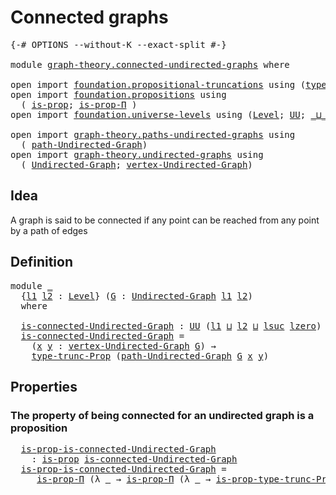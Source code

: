 # Connected graphs

<pre class="Agda"><a id="29" class="Symbol">{-#</a> <a id="33" class="Keyword">OPTIONS</a> <a id="41" class="Pragma">--without-K</a> <a id="53" class="Pragma">--exact-split</a> <a id="67" class="Symbol">#-}</a>

<a id="72" class="Keyword">module</a> <a id="79" href="graph-theory.connected-undirected-graphs.html" class="Module">graph-theory.connected-undirected-graphs</a> <a id="120" class="Keyword">where</a>

<a id="127" class="Keyword">open</a> <a id="132" class="Keyword">import</a> <a id="139" href="foundation.propositional-truncations.html" class="Module">foundation.propositional-truncations</a> <a id="176" class="Keyword">using</a> <a id="182" class="Symbol">(</a><a id="183" href="foundation.propositional-truncations.html#1701" class="Postulate">type-trunc-Prop</a><a id="198" class="Symbol">;</a> <a id="200" href="foundation.propositional-truncations.html#1951" class="Function">is-prop-type-trunc-Prop</a><a id="223" class="Symbol">)</a>
<a id="225" class="Keyword">open</a> <a id="230" class="Keyword">import</a> <a id="237" href="foundation.propositions.html" class="Module">foundation.propositions</a> <a id="261" class="Keyword">using</a>
  <a id="269" class="Symbol">(</a> <a id="271" href="foundation-core.propositions.html#1246" class="Function">is-prop</a><a id="278" class="Symbol">;</a> <a id="280" href="foundation.propositions.html#1492" class="Function">is-prop-Π</a> <a id="290" class="Symbol">)</a>
<a id="292" class="Keyword">open</a> <a id="297" class="Keyword">import</a> <a id="304" href="foundation.universe-levels.html" class="Module">foundation.universe-levels</a> <a id="331" class="Keyword">using</a> <a id="337" class="Symbol">(</a><a id="338" href="Agda.Primitive.html#597" class="Postulate">Level</a><a id="343" class="Symbol">;</a> <a id="345" href="foundation-core.universe-levels.html#222" class="Primitive">UU</a><a id="347" class="Symbol">;</a> <a id="349" href="Agda.Primitive.html#810" class="Primitive Operator">_⊔_</a><a id="352" class="Symbol">;</a> <a id="354" href="Agda.Primitive.html#780" class="Primitive">lsuc</a><a id="358" class="Symbol">;</a> <a id="360" href="Agda.Primitive.html#764" class="Primitive">lzero</a><a id="365" class="Symbol">)</a>

<a id="368" class="Keyword">open</a> <a id="373" class="Keyword">import</a> <a id="380" href="graph-theory.paths-undirected-graphs.html" class="Module">graph-theory.paths-undirected-graphs</a> <a id="417" class="Keyword">using</a>
  <a id="425" class="Symbol">(</a> <a id="427" href="graph-theory.paths-undirected-graphs.html#784" class="Datatype">path-Undirected-Graph</a><a id="448" class="Symbol">)</a>
<a id="450" class="Keyword">open</a> <a id="455" class="Keyword">import</a> <a id="462" href="graph-theory.undirected-graphs.html" class="Module">graph-theory.undirected-graphs</a> <a id="493" class="Keyword">using</a>
  <a id="501" class="Symbol">(</a> <a id="503" href="graph-theory.undirected-graphs.html#785" class="Function">Undirected-Graph</a><a id="519" class="Symbol">;</a> <a id="521" href="graph-theory.undirected-graphs.html#981" class="Function">vertex-Undirected-Graph</a><a id="544" class="Symbol">)</a>
</pre>
## Idea

A graph is said to be connected if any point can be reached from any point by a path of edges

## Definition

<pre class="Agda"><a id="678" class="Keyword">module</a> <a id="685" href="graph-theory.connected-undirected-graphs.html#685" class="Module">_</a>
  <a id="689" class="Symbol">{</a><a id="690" href="graph-theory.connected-undirected-graphs.html#690" class="Bound">l1</a> <a id="693" href="graph-theory.connected-undirected-graphs.html#693" class="Bound">l2</a> <a id="696" class="Symbol">:</a> <a id="698" href="Agda.Primitive.html#597" class="Postulate">Level</a><a id="703" class="Symbol">}</a> <a id="705" class="Symbol">(</a><a id="706" href="graph-theory.connected-undirected-graphs.html#706" class="Bound">G</a> <a id="708" class="Symbol">:</a> <a id="710" href="graph-theory.undirected-graphs.html#785" class="Function">Undirected-Graph</a> <a id="727" href="graph-theory.connected-undirected-graphs.html#690" class="Bound">l1</a> <a id="730" href="graph-theory.connected-undirected-graphs.html#693" class="Bound">l2</a><a id="732" class="Symbol">)</a>
  <a id="736" class="Keyword">where</a>

  <a id="745" href="graph-theory.connected-undirected-graphs.html#745" class="Function">is-connected-Undirected-Graph</a> <a id="775" class="Symbol">:</a> <a id="777" href="foundation-core.universe-levels.html#222" class="Primitive">UU</a> <a id="780" class="Symbol">(</a><a id="781" href="graph-theory.connected-undirected-graphs.html#690" class="Bound">l1</a> <a id="784" href="Agda.Primitive.html#810" class="Primitive Operator">⊔</a> <a id="786" href="graph-theory.connected-undirected-graphs.html#693" class="Bound">l2</a> <a id="789" href="Agda.Primitive.html#810" class="Primitive Operator">⊔</a> <a id="791" href="Agda.Primitive.html#780" class="Primitive">lsuc</a> <a id="796" href="Agda.Primitive.html#764" class="Primitive">lzero</a><a id="801" class="Symbol">)</a>
  <a id="805" href="graph-theory.connected-undirected-graphs.html#745" class="Function">is-connected-Undirected-Graph</a> <a id="835" class="Symbol">=</a>
    <a id="841" class="Symbol">(</a><a id="842" href="graph-theory.connected-undirected-graphs.html#842" class="Bound">x</a> <a id="844" href="graph-theory.connected-undirected-graphs.html#844" class="Bound">y</a> <a id="846" class="Symbol">:</a> <a id="848" href="graph-theory.undirected-graphs.html#981" class="Function">vertex-Undirected-Graph</a> <a id="872" href="graph-theory.connected-undirected-graphs.html#706" class="Bound">G</a><a id="873" class="Symbol">)</a> <a id="875" class="Symbol">→</a>
    <a id="881" href="foundation.propositional-truncations.html#1701" class="Postulate">type-trunc-Prop</a> <a id="897" class="Symbol">(</a><a id="898" href="graph-theory.paths-undirected-graphs.html#784" class="Datatype">path-Undirected-Graph</a> <a id="920" href="graph-theory.connected-undirected-graphs.html#706" class="Bound">G</a> <a id="922" href="graph-theory.connected-undirected-graphs.html#842" class="Bound">x</a> <a id="924" href="graph-theory.connected-undirected-graphs.html#844" class="Bound">y</a><a id="925" class="Symbol">)</a>
</pre>
## Properties

### The property of being connected for an undirected graph is a proposition

<pre class="Agda">  <a id="1035" href="graph-theory.connected-undirected-graphs.html#1035" class="Function">is-prop-is-connected-Undirected-Graph</a>
    <a id="1077" class="Symbol">:</a> <a id="1079" href="foundation-core.propositions.html#1246" class="Function">is-prop</a> <a id="1087" href="graph-theory.connected-undirected-graphs.html#745" class="Function">is-connected-Undirected-Graph</a>
  <a id="1119" href="graph-theory.connected-undirected-graphs.html#1035" class="Function">is-prop-is-connected-Undirected-Graph</a> <a id="1157" class="Symbol">=</a>
     <a id="1164" href="foundation.propositions.html#1492" class="Function">is-prop-Π</a> <a id="1174" class="Symbol">(λ</a> <a id="1177" href="graph-theory.connected-undirected-graphs.html#1177" class="Bound">_</a> <a id="1179" class="Symbol">→</a> <a id="1181" href="foundation.propositions.html#1492" class="Function">is-prop-Π</a> <a id="1191" class="Symbol">(λ</a> <a id="1194" href="graph-theory.connected-undirected-graphs.html#1194" class="Bound">_</a> <a id="1196" class="Symbol">→</a> <a id="1198" href="foundation.propositional-truncations.html#1951" class="Function">is-prop-type-trunc-Prop</a><a id="1221" class="Symbol">))</a>
</pre>